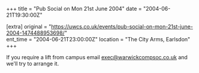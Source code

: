 +++
title = "Pub Social on Mon 21st June 2004"
date = "2004-06-21T19:30:00Z"

[extra]
original = "https://uwcs.co.uk/events/pub-social-on-mon-21st-june-2004-1474488953698/"    
ent_time = "2004-06-21T23:00:00Z"
location = "The City Arms, Earlsdon"
+++

If you require a lift from campus email exec@warwickcompsoc.co.uk and we'll try to arrange it.

